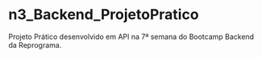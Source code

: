 # n3_Backend_ProjetoPratico
Projeto Prático desenvolvido em API na 7ª semana do Bootcamp Backend da Reprograma.
